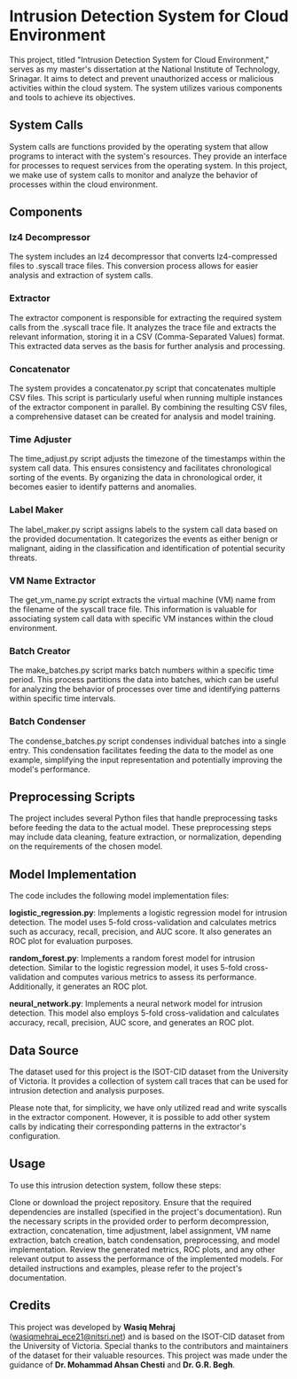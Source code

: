 # **Intrusion Detection System for Cloud Environment**



This project, titled "Intrusion Detection System for Cloud Environment," serves as my master's dissertation at the National Institute of Technology, Srinagar. It aims to detect and prevent unauthorized access or malicious activities within the cloud system. The system utilizes various components and tools to achieve its objectives.

## __System Calls__
System calls are functions provided by the operating system that allow programs to interact with the system's resources. They provide an interface for processes to request services from the operating system. In this project, we make use of system calls to monitor and analyze the behavior of processes within the cloud environment.

## __Components__

### __lz4 Decompressor__
The system includes an lz4 decompressor that converts lz4-compressed files to .syscall trace files. This conversion process allows for easier analysis and extraction of system calls.


### __Extractor__
The extractor component is responsible for extracting the required system calls from the .syscall trace file. It analyzes the trace file and extracts the relevant information, storing it in a CSV (Comma-Separated Values) format. This extracted data serves as the basis for further analysis and processing.


### __Concatenator__
The system provides a concatenator.py script that concatenates multiple CSV files. This script is particularly useful when running multiple instances of the extractor component in parallel. By combining the resulting CSV files, a comprehensive dataset can be created for analysis and model training.


### __Time Adjuster__
The time_adjust.py script adjusts the timezone of the timestamps within the system call data. This ensures consistency and facilitates chronological sorting of the events. By organizing the data in chronological order, it becomes easier to identify patterns and anomalies.


### __Label Maker__
The label_maker.py script assigns labels to the system call data based on the provided documentation. It categorizes the events as either benign or malignant, aiding in the classification and identification of potential security threats.


### __VM Name Extractor__
The get_vm_name.py script extracts the virtual machine (VM) name from the filename of the syscall trace file. This information is valuable for associating system call data with specific VM instances within the cloud environment.


### __Batch Creator__
The make_batches.py script marks batch numbers within a specific time period. This process partitions the data into batches, which can be useful for analyzing the behavior of processes over time and identifying patterns within specific time intervals.


### __Batch Condenser__
The condense_batches.py script condenses individual batches into a single entry. This condensation facilitates feeding the data to the model as one example, simplifying the input representation and potentially improving the model's performance.


## __Preprocessing Scripts__
The project includes several Python files that handle preprocessing tasks before feeding the data to the actual model. These preprocessing steps may include data cleaning, feature extraction, or normalization, depending on the requirements of the chosen model.

## __Model Implementation__
The code includes the following model implementation files:

__logistic_regression.py__: Implements a logistic regression model for intrusion detection. The model uses 5-fold cross-validation and calculates metrics such as accuracy, recall, precision, and AUC score. It also generates an ROC plot for evaluation purposes.

__random_forest.py__: Implements a random forest model for intrusion detection. Similar to the logistic regression model, it uses 5-fold cross-validation and computes various metrics to assess its performance. Additionally, it generates an ROC plot.

__neural_network.py__: Implements a neural network model for intrusion detection. This model also employs 5-fold cross-validation and calculates accuracy, recall, precision, AUC score, and generates an ROC plot.


## __Data Source__
The dataset used for this project is the ISOT-CID dataset from the University of Victoria. It provides a collection of system call traces that can be used for intrusion detection and analysis purposes.

Please note that, for simplicity, we have only utilized read and write syscalls in the extractor component. However, it is possible to add other system calls by indicating their corresponding patterns in the extractor's configuration.

## __Usage__
To use this intrusion detection system, follow these steps:

Clone or download the project repository.
Ensure that the required dependencies are installed (specified in the project's documentation).
Run the necessary scripts in the provided order to perform decompression, extraction, concatenation, time adjustment, label assignment, VM name extraction, batch creation, batch condensation, preprocessing, and model implementation.
Review the generated metrics, ROC plots, and any other relevant output to assess the performance of the implemented models.
For detailed instructions and examples, please refer to the project's documentation.

## __Credits__
This project was developed by **Wasiq Mehraj** (wasiqmehraj_ece21@nitsri.net) and is based on the ISOT-CID dataset from the University of Victoria. Special thanks to the contributors and maintainers of the dataset for their valuable resources. This project was made under the guidance of **Dr. Mohammad Ahsan Chesti** and **Dr. G.R. Begh**.

